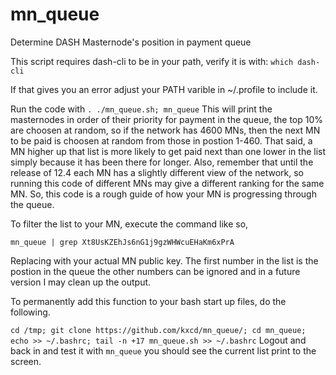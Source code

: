# mn_queue
Determine DASH Masternode's position in payment queue


This script requires dash-cli to be in your path, verify it is with:
`which dash-cli`

If that gives you an error adjust your PATH varible in ~/.profile to include it.

Run the code with 
`. ./mn_queue.sh;
mn_queue`
This will print the masternodes in order of their priority for payment in the queue, the top 10% are choosen at random, so if the network has 4600 MNs, then the next MN to be paid is choosen at random from those in postion 1-460.  That said, a MN higher up that list is more likely to get paid next than one lower in the list simply because it has been there for longer.  Also, remember that until the release of 12.4 each MN has a slightly different view of the network, so running this code of different MNs may give a different ranking for the same MN.  So, this code is a rough guide of how your MN is progressing through the queue.

To filter the list to your MN, execute the command like so,

`mn_queue | grep Xt8UsKZEhJs6nG1j9gzWHWcuEHaKm6xPrA`

Replacing with your actual MN public key.  The first number in the list is the postion in the queue the other numbers can be ignored and in a future version I may clean up the output.

To permanently add this function to your bash start up files, do the following.

`cd /tmp;
git clone https://github.com/kxcd/mn_queue/;
cd mn_queue;
echo >> ~/.bashrc;
tail -n +17 mn_queue.sh >> ~/.bashrc`
Logout and back in and test it with `mn_queue` you should see the current list print to the screen.

